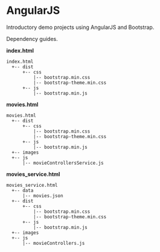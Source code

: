 # AngularJS 

Introductory demo projects using AngularJS and Bootstrap.

Dependency guides.

**index.html**

	index.html
	  +-- dist
          +-- css
              |-- bootstrap.min.css
              |-- bootstrap-theme.min.css
          +-- js
              |-- bootstrap.min.js

**movies.html**

	movies.html
	  +-- dist
          +-- css
              |-- bootstrap.min.css
              |-- bootstrap-theme.min.css
          +-- js
              |-- bootstrap.min.js
      +-- images
      +-- js
          |-- movieControllersService.js

**movies_service.html**

	movies_service.html
      +-- data
          |-- movies.json
	  +-- dist
          +-- css
              |-- bootstrap.min.css
              |-- bootstrap-theme.min.css
          +-- js
              |-- bootstrap.min.js
      +-- images
      +-- js
          |-- movieControllers.js

